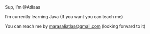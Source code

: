 Sup, I’m @Atllaas

I’m currently learning Java (If you want you can teach me) 

You can reach me by marasaliatlas@gmail.com (looking forward to it)
